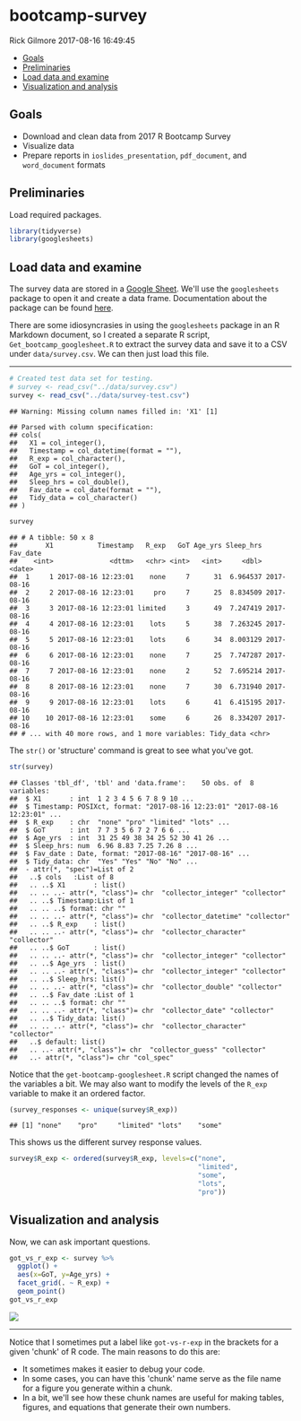bootcamp-survey
================
Rick Gilmore
2017-08-16 16:49:45

-   [Goals](#goals)
-   [Preliminaries](#preliminaries)
-   [Load data and examine](#load-data-and-examine)
-   [Visualization and analysis](#visualization-and-analysis)

Goals
-----

-   Download and clean data from 2017 R Bootcamp Survey
-   Visualize data
-   Prepare reports in `ioslides_presentation`, `pdf_document`, and `word_document` formats

Preliminaries
-------------

Load required packages.

``` r
library(tidyverse)
library(googlesheets)
```

Load data and examine
---------------------

The survey data are stored in a [Google Sheet](https://docs.google.com/spreadsheets/d/1Ay56u6g4jyEEdlmV2NHxTLBlcjI2gHavta-Ik0kGrpg/edit#gid=896447063). We'll use the `googlesheets` package to open it and create a data frame. Documentation about the package can be found [here](https://cran.r-project.org/web/packages/googlesheets/vignettes/basic-usage.html).

There are some idiosyncrasies in using the `googlesheets` package in an R Markdown document, so I created a separate R script, `Get_bootcamp_googlesheet.R` to extract the survey data and save it to a CSV under `data/survey.csv`. We can then just load this file.

------------------------------------------------------------------------

``` r
# Created test data set for testing.
# survey <- read_csv("../data/survey.csv")
survey <- read_csv("../data/survey-test.csv")
```

    ## Warning: Missing column names filled in: 'X1' [1]

    ## Parsed with column specification:
    ## cols(
    ##   X1 = col_integer(),
    ##   Timestamp = col_datetime(format = ""),
    ##   R_exp = col_character(),
    ##   GoT = col_integer(),
    ##   Age_yrs = col_integer(),
    ##   Sleep_hrs = col_double(),
    ##   Fav_date = col_date(format = ""),
    ##   Tidy_data = col_character()
    ## )

``` r
survey
```

    ## # A tibble: 50 x 8
    ##       X1           Timestamp   R_exp   GoT Age_yrs Sleep_hrs   Fav_date
    ##    <int>              <dttm>   <chr> <int>   <int>     <dbl>     <date>
    ##  1     1 2017-08-16 12:23:01    none     7      31  6.964537 2017-08-16
    ##  2     2 2017-08-16 12:23:01     pro     7      25  8.834509 2017-08-16
    ##  3     3 2017-08-16 12:23:01 limited     3      49  7.247419 2017-08-16
    ##  4     4 2017-08-16 12:23:01    lots     5      38  7.263245 2017-08-16
    ##  5     5 2017-08-16 12:23:01    lots     6      34  8.003129 2017-08-16
    ##  6     6 2017-08-16 12:23:01    none     7      25  7.747287 2017-08-16
    ##  7     7 2017-08-16 12:23:01    none     2      52  7.695214 2017-08-16
    ##  8     8 2017-08-16 12:23:01    none     7      30  6.731940 2017-08-16
    ##  9     9 2017-08-16 12:23:01    lots     6      41  6.415195 2017-08-16
    ## 10    10 2017-08-16 12:23:01    some     6      26  8.334207 2017-08-16
    ## # ... with 40 more rows, and 1 more variables: Tidy_data <chr>

The `str()` or 'structure' command is great to see what you've got.

``` r
str(survey)
```

    ## Classes 'tbl_df', 'tbl' and 'data.frame':    50 obs. of  8 variables:
    ##  $ X1       : int  1 2 3 4 5 6 7 8 9 10 ...
    ##  $ Timestamp: POSIXct, format: "2017-08-16 12:23:01" "2017-08-16 12:23:01" ...
    ##  $ R_exp    : chr  "none" "pro" "limited" "lots" ...
    ##  $ GoT      : int  7 7 3 5 6 7 2 7 6 6 ...
    ##  $ Age_yrs  : int  31 25 49 38 34 25 52 30 41 26 ...
    ##  $ Sleep_hrs: num  6.96 8.83 7.25 7.26 8 ...
    ##  $ Fav_date : Date, format: "2017-08-16" "2017-08-16" ...
    ##  $ Tidy_data: chr  "Yes" "Yes" "No" "No" ...
    ##  - attr(*, "spec")=List of 2
    ##   ..$ cols   :List of 8
    ##   .. ..$ X1       : list()
    ##   .. .. ..- attr(*, "class")= chr  "collector_integer" "collector"
    ##   .. ..$ Timestamp:List of 1
    ##   .. .. ..$ format: chr ""
    ##   .. .. ..- attr(*, "class")= chr  "collector_datetime" "collector"
    ##   .. ..$ R_exp    : list()
    ##   .. .. ..- attr(*, "class")= chr  "collector_character" "collector"
    ##   .. ..$ GoT      : list()
    ##   .. .. ..- attr(*, "class")= chr  "collector_integer" "collector"
    ##   .. ..$ Age_yrs  : list()
    ##   .. .. ..- attr(*, "class")= chr  "collector_integer" "collector"
    ##   .. ..$ Sleep_hrs: list()
    ##   .. .. ..- attr(*, "class")= chr  "collector_double" "collector"
    ##   .. ..$ Fav_date :List of 1
    ##   .. .. ..$ format: chr ""
    ##   .. .. ..- attr(*, "class")= chr  "collector_date" "collector"
    ##   .. ..$ Tidy_data: list()
    ##   .. .. ..- attr(*, "class")= chr  "collector_character" "collector"
    ##   ..$ default: list()
    ##   .. ..- attr(*, "class")= chr  "collector_guess" "collector"
    ##   ..- attr(*, "class")= chr "col_spec"

Notice that the `get-bootcamp-googlesheet.R` script changed the names of the variables a bit. We may also want to modify the levels of the `R_exp` variable to make it an ordered factor.

``` r
(survey_responses <- unique(survey$R_exp))
```

    ## [1] "none"    "pro"     "limited" "lots"    "some"

This shows us the different survey response values.

``` r
survey$R_exp <- ordered(survey$R_exp, levels=c("none",
                                               "limited",
                                               "some",
                                               "lots",
                                               "pro"))
```

Visualization and analysis
--------------------------

Now, we can ask important questions.

``` r
got_vs_r_exp <- survey %>%
  ggplot() +
  aes(x=GoT, y=Age_yrs) +
  facet_grid(. ~ R_exp) +
  geom_point()
got_vs_r_exp
```

![](bootcamp-survey_files/figure-markdown_github-ascii_identifiers/got-vs-r-exp-1.png)

------------------------------------------------------------------------

Notice that I sometimes put a label like `got-vs-r-exp` in the brackets for a given 'chunk' of R code. The main reasons to do this are:

-   It sometimes makes it easier to debug your code.
-   In some cases, you can have this 'chunk' name serve as the file name for a figure you generate within a chunk.
-   In a bit, we'll see how these chunk names are useful for making tables, figures, and equations that generate their own numbers.
